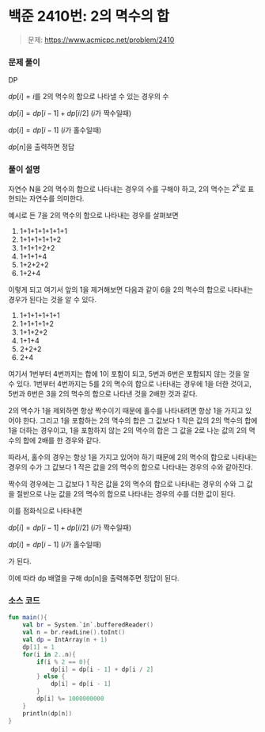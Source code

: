 # 백준 2410번: 2의 멱수의 합

> 문제: https://www.acmicpc.net/problem/2410

### 문제 풀이

DP

$dp[i] = i$를 $2$의 멱수의 합으로 나타낼 수 있는 경우의 수

$dp[i] = dp[i - 1] + dp[i / 2]$ ($i$가 짝수일때)

$dp[i] = dp[i - 1]$ ($i$가 홀수일때)

$dp[n]$을 출력하면 정답

### 풀이 설명

자연수 N을 2의 멱수의 합으로 나타내는 경우의 수를 구해야 하고, 2의 멱수는 $2^k$로 표현되는 자연수를 의미한다.

예시로 든 7을 2의 멱수의 합으로 나타내는 경우를 살펴보면

1. 1+1+1+1+1+1+1
2. 1+1+1+1+1+2
3. 1+1+1+2+2
4. 1+1+1+4
5. 1+2+2+2
6. 1+2+4

이렇게 되고 여기서 앞의 1을 제거해보면 다음과 같이 6을 2의 멱수의 합으로 나타내는 경우가 된다는 것을 알 수 있다.

1. 1+1+1+1+1+1
2. 1+1+1+1+2
3. 1+1+2+2
4. 1+1+4
5. 2+2+2
6. 2+4

여기서 1번부터 4번까지는 합에 1이 포함이 되고, 5번과 6번은 포함되지 않는 것을 알 수 있다. 1번부터 4번까지는 5를 2의 멱수의 합으로 나타내는 경우에 1을 더한 것이고, 5번과 6번은 3을 2의 멱수의 합으로 나타낸 것을 2배한 것과 같다.

2의 멱수가 1을 제외하면 항상 짝수이기 때문에 홀수를 나타내려면 항상 1을 가지고 있어야 한다. 그리고 1을 포함하는 2의 멱수의 합은 그 값보다 1 작은 값의 2의 멱수의 합에 1을 더하는 경우이고, 1을 포함하지 않는 2의 멱수의 합은 그 값을 2로 나눈 값의 2의 멱수의 합에 2배를 한 경우와 같다.

따라서, 홀수의 경우는 항상 1을 가지고 있어야 하기 때문에 2의 멱수의 합으로 나타내는 경우의 수가 그 값보다 1 작은 값을 2의 멱수의 합으로 나타내는 경우의 수와 같아진다.

짝수의 경우에는 그 값보다 1 작은 값을 2의 멱수의 합으로 나타내는 경우의 수와 그 값을 절반으로 나눈 값을 2의 멱수의 합으로 나타내는 경우의 수를 더한 값이 된다.

이를 점화식으로 나타내면

$dp[i] = dp[i - 1] + dp[i / 2]$ ($i$가 짝수일때)

$dp[i] = dp[i - 1]$ ($i$가 홀수일때)

가 된다.

이에 따라 dp 배열을 구해 dp[n]을 출력해주면 정답이 된다.

### 소스 코드
```kotlin
fun main(){
    val br = System.`in`.bufferedReader()
    val n = br.readLine().toInt()
    val dp = IntArray(n + 1)
    dp[1] = 1
    for(i in 2..n){
        if(i % 2 == 0){
            dp[i] = dp[i - 1] + dp[i / 2]
        } else {
            dp[i] = dp[i - 1]
        }
        dp[i] %= 1000000000
    }
    println(dp[n])
}
```